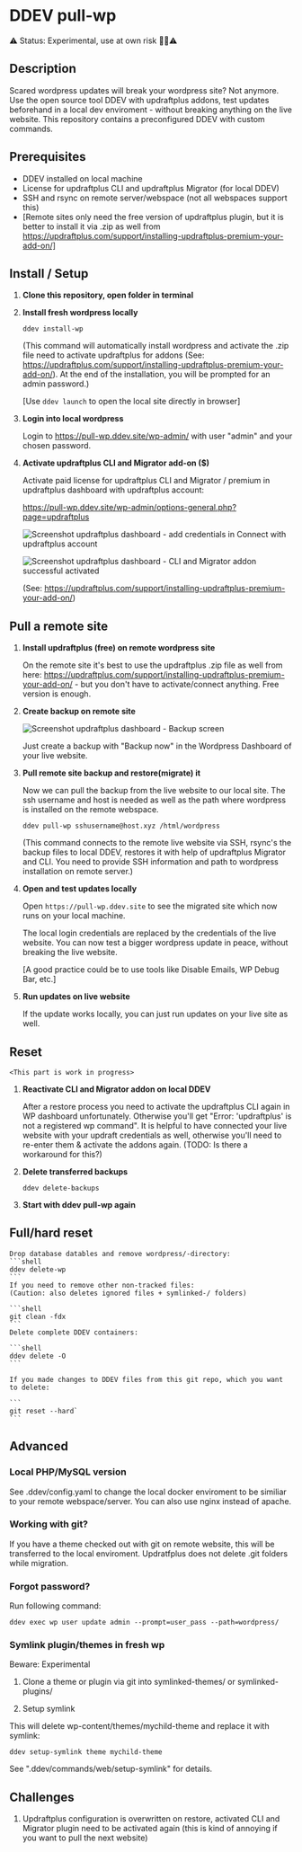 # DDEV pull-wp

⚠️ Status: Experimental, use at own risk 👷‍♀️⚠️

## Description

Scared wordpress updates will break your wordpress site? Not anymore. Use the open source tool DDEV with updraftplus addons, test updates beforehand in a local dev enviroment - without breaking anything on the live website. This repository contains a preconfigured DDEV with custom commands.

## Prerequisites

- DDEV installed on local machine
- License for updraftplus CLI and updraftplus Migrator (for local DDEV)
- SSH and rsync on remote server/webspace (not all webspaces support this)
- [Remote sites only need the free version of updraftplus plugin, but it is better to install it via .zip as well from https://updraftplus.com/support/installing-updraftplus-premium-your-add-on/]

## Install / Setup

1. **Clone this repository, open folder in terminal**

2. **Install fresh wordpress locally**

    ```shell
    ddev install-wp
    ```

    (This command will automatically install wordpress and activate the .zip file need to activate updraftplus for addons (See: https://updraftplus.com/support/installing-updraftplus-premium-your-add-on/). At the end of the installation, you will be prompted for an admin password.)
    
    [Use `ddev launch` to open the local site directly in browser]

3. **Login into local wordpress**

    Login to https://pull-wp.ddev.site/wp-admin/ with user "admin" and your chosen password.

4. **Activate updraftplus CLI and Migrator add-on ($)** 

    Activate paid license for updraftplus CLI and Migrator / premium in updraftplus dashboard with updraftplus account:

    https://pull-wp.ddev.site/wp-admin/options-general.php?page=updraftplus

    ![Screenshot updraftplus dashboard - add credentials in Connect with updraftplus account](screenshot_updraftplus_connect.png)

    ![Screenshot updraftplus dashboard - CLI and Migrator addon successful activated](screenshot_updraftplus_activated.png)

    (See: https://updraftplus.com/support/installing-updraftplus-premium-your-add-on/)

## Pull a remote site

1. **Install updraftplus (free) on remote wordpress site**

    On the remote site it's best to use the updraftplus .zip file as well from here: https://updraftplus.com/support/installing-updraftplus-premium-your-add-on/ - but you don't have to activate/connect anything. Free version is enough.

2. **Create backup on remote site**

    ![Screenshot updraftplus dashboard - Backup screen](screenshot_updraftplus_backup_now.png)
  
    Just create a backup with "Backup now" in the Wordpress Dashboard of your live website.

3. **Pull remote site backup and restore(migrate) it**

    Now we can pull the backup from the live website to our local site. The ssh username and host is needed as well as the path where wordpress is installed on the remote webspace.
  
    ```shell
    ddev pull-wp sshusername@host.xyz /html/wordpress
    ```
    
    (This command connects to the remote live website via SSH, rsync's the backup files to local DDEV, restores it with help of updraftplus Migrator and CLI. You need to provide SSH information and path to wordpress installation on remote server.)

4. **Open and test updates locally**

    Open `https://pull-wp.ddev.site` to see the migrated site which now runs on your local machine.
    
    The local login credentials are replaced by the credentials of the live website. You can now test a bigger wordpress update in peace, without breaking the live website.
     
    [A good practice could be to use tools like Disable Emails, WP Debug Bar, etc.]

5. **Run updates on live website**

    If the update works locally, you can just run updates on your live site as well. 

## Reset

    <This part is work in progress>
    
1. **Reactivate CLI and Migrator addon on local DDEV**
    
    After a restore process you need to activate the updraftplus CLI again in WP dashboard unfortunately. Otherwise you'll get "Error: 'updraftplus' is not a registered wp command". It is helpful to have connected your live website with your updraft credentials as well, otherwise you'll need to re-enter them & activate the addons again. (TODO: Is there a workaround for this?)

2. **Delete transferred backups**

    ```shell
    ddev delete-backups
    ```
    
3. **Start with ddev pull-wp again**

## Full/hard reset
  
    Drop database datables and remove wordpress/-directory:
    ```shell
    ddev delete-wp
    ```
    If you need to remove other non-tracked files:
    (Caution: also deletes ignored files + symlinked-/ folders)
    
    ```shell
    git clean -fdx
    ```
    Delete complete DDEV containers:
    
    ```shell
    ddev delete -O
    ```
    
    If you made changes to DDEV files from this git repo, which you want to delete: 
    
    ```
    git reset --hard`
    ```
  
## Advanced

### Local PHP/MySQL version

See .ddev/config.yaml to change the local docker enviroment to be similiar to your remote webspace/server. You can also use nginx instead of apache.

### Working with git?

If you have a theme checked out with git on remote website, this will be transferred to the local enviroment. Updratfplus does not delete .git folders while migration.

### Forgot password?

Run following command:

```shell
ddev exec wp user update admin --prompt=user_pass --path=wordpress/
```

### Symlink plugin/themes in fresh wp

Beware: Experimental

1. Clone a theme or plugin via git into symlinked-themes/ or symlinked-plugins/

2. Setup symlink

This will delete wp-content/themes/mychild-theme and replace it with symlink:

```shell
ddev setup-symlink theme mychild-theme
```

See ".ddev/commands/web/setup-symlink" for details.

## Challenges

1. Updraftplus configuration is overwritten on restore, activated CLI and Migrator plugin need to be activated again (this is kind of annoying if you want to pull the next website)